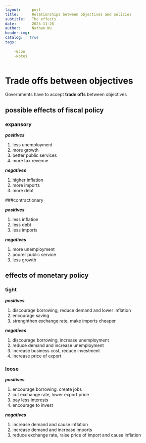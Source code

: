 ```yaml
---
layout:     post
title:      Relationships between objectives and policies
subtitle:   The effects
date:       2023-11-28
author:     Nathan Wu
header-img: 
catalog:   true
tags:
    
    -Econ
    -Notes
---
```


# Trade offs between objectives

Governments have to accept **trade offs** between objectives

## possible effects of fiscal policy
### expansory
***positives***
1. less unemployment
2. more growth
3. better public services
4. more tax revenue

***negatives***
1. higher inflation
2. more imports
3. more debt

###contractionary

***positives***
1. less inflation
2. less debt
3. less imports

***negatives***
1. more unemployment
2. poorer public service
3. less growth

## effects of monetary policy
### tight

***positives***
1. discourage borrowing, reduce demand and lower inflation
2. encourage saving
3. strenghthen exchange rate, make imports cheaper

***negatives***
1. discourage borrowing, increase unemployment
2. reduce demand and increase unemployment
3. increase business cost, reduce investment
4. increase price of export

### loose

***positives***
1. encourage borrowing. create jobs
2. cut exchange rate, lower export price
3. pay less interests
4. encourage to invest

***negatives***
1. increase demand and cause inflation
2. increase demand and increase imports
3. reduce exchange rate, raise price of import and cause inflation
